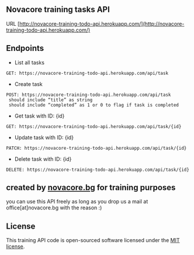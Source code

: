 

## Novacore training tasks API
URL [http://novacore-training-todo-api.herokuapp.com/](http://novacore-training-todo-api.herokuapp.com/)

## Endpoints
- List all tasks
```
GET: https://novacore-training-todo-api.herokuapp.com/api/task
```
- Create task 
```
POST: https://novacore-training-todo-api.herokuapp.com/api/task
 should include “title” as string 
 should include “completed” as 1 or 0 to flag if task is completed 
```
 - Get task with ID: {id} 
```
GET: https://novacore-training-todo-api.herokuapp.com/api/task/{id}
```
  - Update task with ID: {id}
```
PATCH: https://novacore-training-todo-api.herokuapp.com/api/task/{id}
```
  - Delete task with ID: {id}
```
DELETE: https://novacore-training-todo-api.herokuapp.com/api/task/{id}
```

## created by [novacore.bg](https://novacore.bg) for training purposes

you can use this API freely as long as you drop us a mail at office[at]novacore.bg with the reason :)

## License

This training API code is open-sourced software licensed under the [MIT license](https://opensource.org/licenses/MIT).
